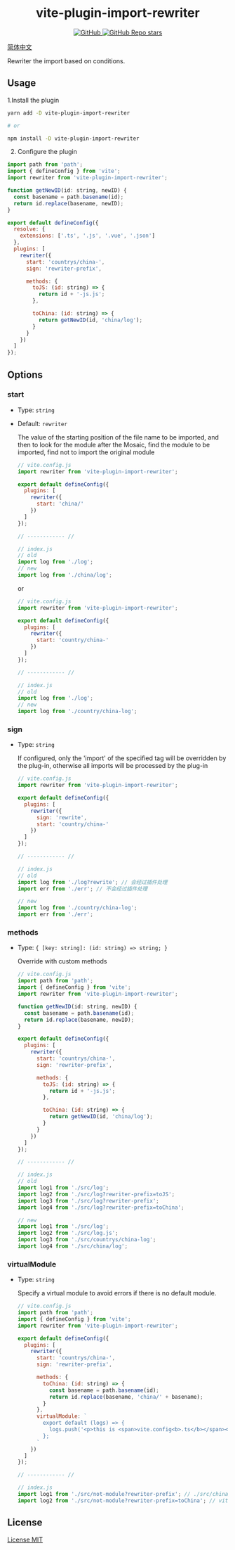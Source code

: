 <h1 align="center">vite-plugin-import-rewriter</h1>

<p align="center">
  <a href="https://github.com/yuexiaoliang/vite-plugin-import-rewriter/blob/master/LICENSE">
    <img alt="GitHub" src="https://img.shields.io/github/license/yuexiaoliang/vite-plugin-import-rewriter?style=flat-square"/>
  </a>

  <a href="https://github.com/yuexiaoliang/vite-plugin-import-rewriter">
    <img alt="GitHub Repo stars" src="https://img.shields.io/github/stars/yuexiaoliang/vite-plugin-import-rewriter?style=flat-square"/>
  </a>
</p>

[简体中文](README_zh.md)

Rewriter the import based on conditions.

## Usage

1.Install the plugin

```bash
yarn add -D vite-plugin-import-rewriter

# or

npm install -D vite-plugin-import-rewriter
```

2. Configure the plugin

```js
import path from 'path';
import { defineConfig } from 'vite';
import rewriter from 'vite-plugin-import-rewriter';

function getNewID(id: string, newID) {
  const basename = path.basename(id);
  return id.replace(basename, newID);
}

export default defineConfig({
  resolve: {
    extensions: ['.ts', '.js', '.vue', '.json']
  },
  plugins: [
    rewriter({
      start: 'countrys/china-',
      sign: 'rewriter-prefix',

      methods: {
        toJS: (id: string) => {
          return id + '-js.js';
        },

        toChina: (id: string) => {
          return getNewID(id, 'china/log');
        }
      }
    })
  ]
});
```

## Options

### **start**

- Type: `string`

- Default: `rewriter`

  The value of the starting position of the file name to be imported, and then to look for the module after the Mosaic, find the module to be imported, find not to import the original module

  ```js
  // vite.config.js
  import rewriter from 'vite-plugin-import-rewriter';

  export default defineConfig({
    plugins: [
      rewriter({
        start: 'china/'
      })
    ]
  });

  // ------------ //

  // index.js
  // old
  import log from './log';
  // new
  import log from './china/log';
  ```

  or

  ```js
  // vite.config.js
  import rewriter from 'vite-plugin-import-rewriter';

  export default defineConfig({
    plugins: [
      rewriter({
        start: 'country/china-'
      })
    ]
  });

  // ------------ //

  // index.js
  // old
  import log from './log';
  // new
  import log from './country/china-log';
  ```

### **sign**

- Type: `string`

  If configured, only the 'import' of the specified tag will be overridden by the plug-in, otherwise all imports will be processed by the plug-in

  ```js
  // vite.config.js
  import rewriter from 'vite-plugin-import-rewriter';

  export default defineConfig({
    plugins: [
      rewriter({
        sign: 'rewrite',
        start: 'country/china-'
      })
    ]
  });

  // ------------ //

  // index.js
  // old
  import log from './log?rewrite'; // 会经过插件处理
  import err from './err'; // 不会经过插件处理

  // new
  import log from './country/china-log';
  import err from './err';
  ```

### **methods**

- Type: `{ [key: string]: (id: string) => string; }`

  Override with custom methods

  ```js
  // vite.config.js
  import path from 'path';
  import { defineConfig } from 'vite';
  import rewriter from 'vite-plugin-import-rewriter';

  function getNewID(id: string, newID) {
    const basename = path.basename(id);
    return id.replace(basename, newID);
  }

  export default defineConfig({
    plugins: [
      rewriter({
        start: 'countrys/china-',
        sign: 'rewriter-prefix',

        methods: {
          toJS: (id: string) => {
            return id + '-js.js';
          },

          toChina: (id: string) => {
            return getNewID(id, 'china/log');
          }
        }
      })
    ]
  });

  // ------------ //

  // index.js
  // old
  import log1 from './src/log';
  import log2 from './src/log?rewriter-prefix=toJS';
  import log3 from './src/log?rewriter-prefix';
  import log4 from './src/log?rewriter-prefix=toChina';

  // new
  import log1 from './src/log';
  import log2 from './src/log.js';
  import log3 from './src/countrys/china-log';
  import log4 from './src/china/log';
  ```

### **virtualModule**

- Type: `string`

  Specify a virtual module to avoid errors if there is no default module.

  ```js
  // vite.config.js
  import path from 'path';
  import { defineConfig } from 'vite';
  import rewriter from 'vite-plugin-import-rewriter';

  export default defineConfig({
    plugins: [
      rewriter({
        start: 'countrys/china-',
        sign: 'rewriter-prefix',

        methods: {
          toChina: (id: string) => {
            const basename = path.basename(id);
            return id.replace(basename, 'china/' + basename);
          }
        },
        virtualModule: `
          export default (logs) => {
            logs.push('<p>this is <span>vite.config<b>.ts</b></span></p>');
          };
        `
      })
    ]
  });

  // ------------ //

  // index.js
  import log1 from './src/not-module?rewriter-prefix'; // ./src/china/not-module.ts
  import log2 from './src/not-module?rewriter-prefix=toChina'; // vite.config.ts ==> plugins.rewriter.virtualModule
  ```

## License

[License MIT](LICENSE)
